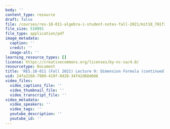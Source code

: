 ```yaml
---
body: ''
content_type: resource
draft: false
file: /courses/res-18-011-algebra-i-student-notes-fall-2021/mit18_701f21_lect9.pdf
file_size: 510091
file_type: application/pdf
image_metadata:
  caption: ''
  credit: ''
  image-alt: ''
learning_resource_types: []
license: https://creativecommons.org/licenses/by-nc-sa/4.0/
resourcetype: Document
title: 'RES.18-011 (Fall 2021) Lecture 9: Dimension Formula (continued) '
uid: 24fa2166-7989-419f-8d28-34f42d68d666
video_files:
  video_captions_file: ''
  video_thumbnail_file: ''
  video_transcript_file: ''
video_metadata:
  video_speakers: ''
  video_tags: ''
  youtube_description: ''
  youtube_id: ''
---
```

